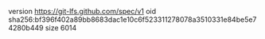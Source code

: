 version https://git-lfs.github.com/spec/v1
oid sha256:bf396f402a89bb8683dac1e10c6f523311278078a3510331e84be5e74280b449
size 6014
